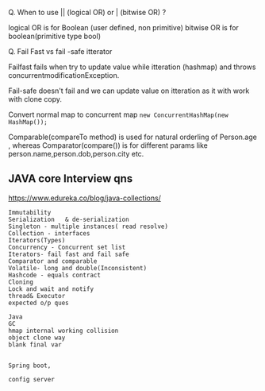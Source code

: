 
Q. When to use || (logical OR) or | (bitwise OR) ?
  
logical OR is for Boolean (user defined, non primitive)
bitwise OR is for boolean(primitive type bool)


Q. Fail Fast vs fail -safe itterator

Failfast fails when try to update value while itteration (hashmap) and throws concurrentmodificationException.

Fail-safe doesn't fail and we can update value on itteration as it with work with clone copy.

Convert normal map to concurrent map `new ConcurrentHashMap(new HashMap());`

Comparable(compareTo method) is used for natural orderling of Person.age , whereas Comparator(compare()) is for different params like person.name,person.dob,person.city etc.


## JAVA core Interview qns
https://www.edureka.co/blog/java-collections/


```
Immutability
Serialization   & de-serialization 
Singleton - multiple instances( read resolve)
Collection - interfaces
Iterators(Types)
Concurrency - Concurrent set list
Iterators- fail fast and fail safe
Comparator and comparable
Volatile- long and double(Inconsistent)
Hashcode - equals contract
Cloning
Lock and wait and notify
thread& Executor
expected o/p ques

Java 
GC
hmap internal working collision
object clone way
blank final var


Spring boot, 

config server 
```
